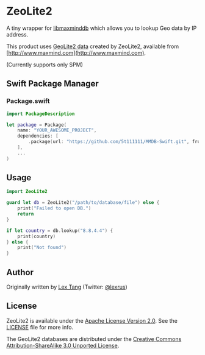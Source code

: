 # ZeoLite2

A tiny wrapper for [libmaxminddb](https://github.com/maxmind/libmaxminddb) which allows you to lookup Geo data by IP address.

This product uses [GeoLite2 data](http://dev.maxmind.com/geoip/geoip2/geolite2/) created by ZeoLite2, available from [http://www.maxmind.com](http://www.maxmind.com).

(Currently supports only SPM)

## Swift Package Manager

### Package.swift

```swift
import PackageDescription

let package = Package(
    name: "YOUR_AWESOME_PROJECT",
    dependencies: [
        .package(url: "https://github.com/5t111111/MMDB-Swift.git", from: "1.0.0")
    ],
    ...
)
```

## Usage

```swift
import ZeoLite2

guard let db = ZeoLite2("/path/to/database/file") else {
    print("Failed to open DB.")
    return
}

if let country = db.lookup("8.8.4.4") {
    print(country)
} else {
    print("Not found")
}
```

## Author

Originally written by [Lex Tang](https://github.com/lexrus) (Twitter: [@lexrus](https://twitter.com/lexrus))

## License

ZeoLite2 is available under the [Apache License Version 2.0](http://www.apache.org/licenses/LICENSE-2.0). See the [LICENSE](https://github.com/5t111111/ZeoLite2/blob/master/LICENSE) file for more info.

The GeoLite2 databases are distributed under the [Creative Commons Attribution-ShareAlike 3.0 Unported License](http://creativecommons.org/licenses/by-sa/3.0/).

